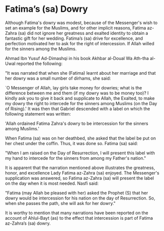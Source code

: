 Fatima’s (sa) Dowry
===================

Although Fatima's dowry was modest, because of the Messenger's wish to
set an example for the Muslims, and for other implicit reasons, Fatima
az-Zahra (sa) did not ignore her greatness and exalted identity to
obtain a fantastic gift for her wedding. Fatima’s (sa) drive for
excellence, and perfection motivated her to ask for the right of
intercession. If Allah willed for the sinners among the Muslims.

Ahmad Ibn Yusuf Ad-Dimashqi in his book Akhbar al-Doual Wa Ath-tha
al-Uwal reported the following:

"It was narrated that when she (Fatima) learnt about her marriage and
that her dowry was a small number of dirhams, she said:

\`O Messenger of Allah, lay girls take money for dowries; what is the
difference between me and them (if my dowry was to be money too)? I
kindly ask you to give it back and supplicate to Allah, the Exalted, to
make my dowry the right to intercede for the sinners among Muslims (on
the Day of Rising).' It was then that Gabriel descended with a label on
which the following statement was written:

'Allah ordained Fatima Zahra's dowry to be intercession for the sinners
among Muslims.'

When Fatima (sa) was on her deathbed, she asked that the label be put on
her chest under the coffin. Thus, it was done so. Fatima (sa) said:

"When I am raised on the Day of Resurrection, I will present this label
with my hand to intercede for the sinners from among my Father's
nation."

It is apparent that the narration mentioned above illustrates the
greatness, honor, and excellence Lady Fatima az-Zahra (sa) enjoyed. The
Messenger's supplication was answered, so Fatima az-Zahra (sa) will
present the label on the day when it is most needed. Nasfi said:

"Fatima (may Allah be pleased with her) asked the Prophet (S) that her
dowry would be intercession for his nation on the day of Resurrection.
So, when she passes the path, she will ask for her dowry."

It is worthy to mention that many narrations have been reported on the
account of Ahlul-Bayt (as) to the effect that intercession is part of
Fatima az-Zahra’s (sa) dowry.


